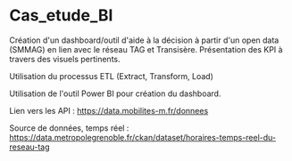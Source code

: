 # Cas_etude_BI

Création d'un dashboard/outil d'aide à la décision à partir d'un open data (SMMAG) en lien avec le réseau TAG et Transisère.
Présentation des KPI à travers des visuels pertinents.

Utilisation du processus ETL (Extract, Transform, Load)

Utilisation de l'outil Power BI pour création du dashboard.

Lien vers les API :
https://data.mobilites-m.fr/donnees

Source de données, temps réel :
https://data.metropolegrenoble.fr/ckan/dataset/horaires-temps-reel-du-reseau-tag

